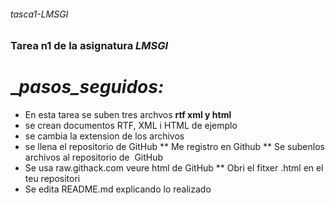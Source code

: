 ###### tasca1-LMSGI
### Tarea n1 de la asignatura _LMSGI_
# __pasos_seguidos:_
* En esta tarea se suben tres archvos __rtf xml y html__
* se crean documentos RTF, XML i HTML de ejemplo
* se cambia la extension de los archivos
* se llena el repositorio de GitHub 
** Me registro en  Github
** Se subenlos archivos al repositorio de  GitHub 
* Se usa raw.githack.com  veure html de GitHub
** Obri el fitxer .html en el teu repositori
* Se edita README.md explicando lo realizado
